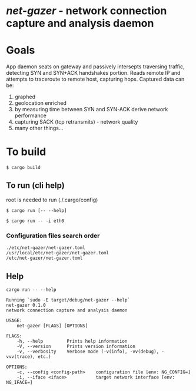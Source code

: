 # _net-gazer_ - network connection capture and analysis daemon

# Goals
App daemon seats on gateway and passively intersepts traversing traffic, detecting SYN and SYN+ACK handshakes portion. Reads remote IP and attempts to traceroute to remote host, capturing hops. 
Captured data can be:
1. graphed
2. geolocation enriched
3. by measuring time between SYN and SYN-ACK derive network performance
4. capturing SACK (tcp retransmits) - network quality
5. many other things...




# To build
```
$ cargo build 
```


## To run (cli help)
root is needed to run (./.cargo/config)
```
$ cargo run [-- --help]

$ cargo run -- -i eth0

```


### Configuration files search order
```
./etc/net-gazer/net-gazer.toml
/usr/local/etc/net-gazer/net-gazer.toml
/etc/net-gazer/net-gazer.toml
```

## Help
```
cargo run -- --help

Running `sudo -E target/debug/net-gazer --help`
net-gazer 0.1.0
network connection capture and analysis daemon

USAGE:
    net-gazer [FLAGS] [OPTIONS]

FLAGS:
    -h, --help         Prints help information
    -V, --version      Prints version information
    -v, --verbosity    Verbose mode (-v(info), -vv(debug), -vvv(trace), etc.)

OPTIONS:
    -c, --config <config-path>    configuration file [env: NG_CONFIG=]
    -i, --iface <iface>           target network interface [env: NG_IFACE=]
